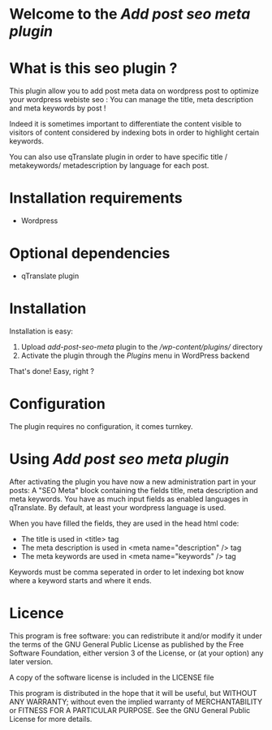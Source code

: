 Welcome to the *Add post seo meta plugin*
=========================================

What is this seo plugin ?
========================

This plugin allow you to add post meta data on wordpress post to optimize your
wordpress webiste seo :
You can manage the title, meta description and meta keywords by post !

Indeed it is sometimes important to differentiate the content visible to visitors
of content considered by indexing bots in order to highlight certain keywords.

You can also use qTranslate plugin in order to have specific title / metakeywords/
metadescription by language for each post.

Installation requirements
=========================

* Wordpress

Optional dependencies
=====================

* qTranslate plugin

Installation
============

Installation is easy:

1. Upload *add-post-seo-meta* plugin to the */wp-content/plugins/* directory
2. Activate the plugin through the *Plugins* menu in WordPress backend

That's done! Easy, right ?

Configuration
=============

The plugin requires no configuration, it comes turnkey.

Using *Add post seo meta plugin*
================================

After activating the plugin you have now a new administration part in your posts: 
A "SEO Meta" block containing the fields title, meta description and meta keywords.
You have as much input fields as enabled languages in qTranslate.
By default, at least your wordpress language is used.

When you have filled the fields, they are used in the head html code:

* The title is used in &lt;title&gt; tag
* The meta description is used in &lt;meta name="description" /&gt; tag
* The meta keywords are used in &lt;meta name="keywords" /&gt; tag

Keywords must be comma seperated in order to let indexing bot know where
a keyword starts and where it ends.

Licence
=======

This program is free software: you can redistribute it and/or modify
it under the terms of the GNU General Public License as published by
the Free Software Foundation, either version 3 of the License, or
(at your option) any later version.

A copy of the software license is included in the LICENSE file

This program is distributed in the hope that it will be useful,
but WITHOUT ANY WARRANTY; without even the implied warranty of
MERCHANTABILITY or FITNESS FOR A PARTICULAR PURPOSE.  See the
GNU General Public License for more details.
